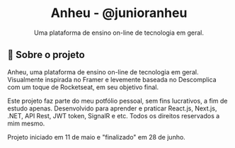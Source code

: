 <h1 align="center">
Anheu - @junioranheu
</h1>

<p align="center">Uma plataforma de ensino on-line de tecnologia em geral.
</p>

## 📃 Sobre o projeto

Anheu, uma plataforma de ensino on-line de tecnologia em geral. 
Visualmente inspirada no Framer e levemente baseada no Descomplica com um toque de Rocketseat, em seu objetivo final.

Este projeto faz parte do meu potfólio pessoal, sem fins lucrativos, a fim de estudo apenas. 
Desenvolvido para aprender e praticar React.js, Next.js, .NET, API Rest, JWT token, SignalR e etc.
Todos os direitos reservados a mim mesmo.

Projeto iniciado em 11 de maio e "finalizado" em 28 de junho.
